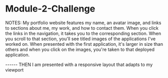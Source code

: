 # Module-2-Challenge

NOTES:
My portfolio website features my name, an avatar image, and links to sections about me, my work, and how to contact them. When you click the links in the navigation, it takes you to the corresponding section. When you scroll to that section, you'll see titled images of the applications I've worked on. When presented with the first application, it's larger in size than others and when you click on the images, you're taken to that deployed application. 

------ THEN I am presented with a responsive layout that adapts to my viewport